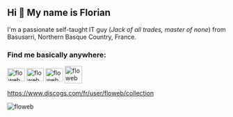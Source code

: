 ## Hi 👋 My name is Florian

I'm a passionate self-taught IT guy (<em>Jack of all trades, master of none</em>) from Basusarri, Northern Basque Country, France.

<h3 align="left">Find me basically anywhere:</h3>
<p align="left">
<a href="https://twitter.com/floweb" target="blank"><img align="center" src="https://raw.githubusercontent.com/rahuldkjain/github-profile-readme-generator/master/src/images/icons/Social/twitter.svg" alt="floweb@twitter" height="30" width="40" /></a>
<a href="https://linkedin.com/in/floweb" target="blank"><img align="center" src="https://raw.githubusercontent.com/rahuldkjain/github-profile-readme-generator/master/src/images/icons/Social/linked-in-alt.svg" alt="floweb@linkedin" height="30" width="40" /></a>
<a href="https://discord.gg/floweb#6900" target="blank"><img align="center" src="https://raw.githubusercontent.com/rahuldkjain/github-profile-readme-generator/master/src/images/icons/Social/discord.svg" alt="floweb@discord" height="30" width="40" /></a>
<a href="https://www.discogs.com/fr/user/floweb/collection" target="blank"><img align="center" alt="floweb@discogs" src="https://upload.wikimedia.org/wikipedia/commons/thumb/6/69/Discogs_record_icon.svg/32px-Discogs_record_icon.svg.png" height="40" width="40" /></a>
</p>


https://www.discogs.com/fr/user/floweb/collection


<p><img align="left" src="https://github-readme-stats.vercel.app/api/top-langs?username=floweb&show_icons=true&locale=en&layout=compact" alt="floweb" /></p>
